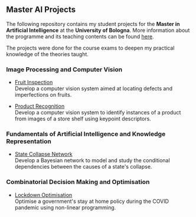 ## Master AI Projects

The following repository contains my student projects for the **Master in Artificial Intelligence** at the **University of Bologna**. More information about the programme and its teaching contents can be found [here](https://corsi.unibo.it/2cycle/artificial-intelligence/course-structure-diagram/piano/2021/9063/000/000/2020). 

The projects were done for the course exams to deepen my practical knowledge of the theories taught.

### Image Processing and Computer Vision
- [Fruit Inspection](https://nbviewer.jupyter.org/github/LeonidasY/master-ai-projects/blob/main/fruit-inspection/fruit-inspection.ipynb?flush_cache=false)\
  Develop a computer vision system aimed at locating defects and imperfections on fruits.
  
- [Product Recognition](https://nbviewer.jupyter.org/github/LeonidasY/master-ai-projects/blob/main/product-recognition/product-recognition.ipynb?flush_cache=false)\
  Develop a computer vision system to identify instances of a product from images of a store shelf using keypoint descriptors.
  
### Fundamentals of Artificial Intelligence and Knowledge Representation
- [State Collapse Network](https://nbviewer.jupyter.org/github/LeonidasY/master-ai-projects/blob/main/state-collapse-network/state-collapse-network.ipynb?flush_cache=false)\
  Develop a Bayesian network to model and study the conditional dependencies between the causes of a state's collapse.

### Combinatorial Decision Making and Optimisation
- [Lockdown Optimisation](https://nbviewer.jupyter.org/github/LeonidasY/master-ai-projects/blob/main/lockdown-optimisation/lockdown-optimisation.ipynb?flush_cache=false)\
  Optimise a government's stay at home policy during the COVID pandemic using non-linear programming.
